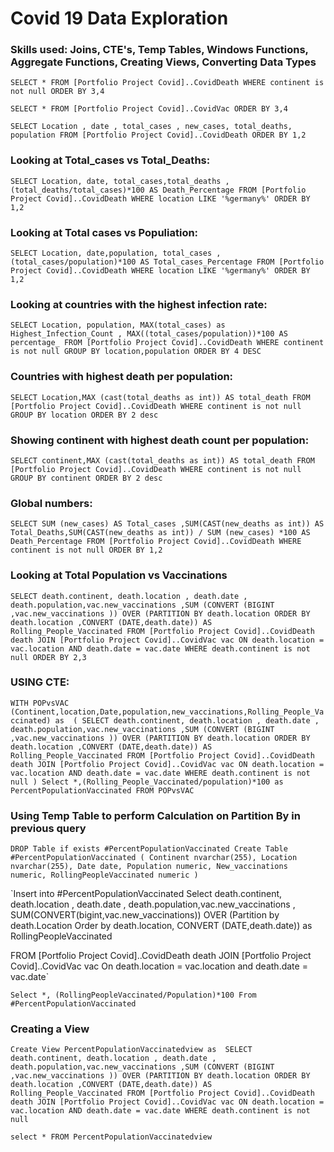 

# Covid 19 Data Exploration 
### Skills used: Joins, CTE's, Temp Tables, Windows Functions, Aggregate Functions, Creating Views, Converting Data Types



`SELECT *
FROM [Portfolio Project Covid]..CovidDeath
WHERE continent is not null
ORDER BY 3,4`


`SELECT *
FROM [Portfolio Project Covid]..CovidVac
ORDER BY 3,4`




`SELECT Location , date , total_cases , new_cases, total_deaths, population
FROM [Portfolio Project Covid]..CovidDeath
ORDER BY 1,2`


### Looking at Total_cases vs Total_Deaths:
`SELECT Location, date, total_cases,total_deaths , (total_deaths/total_cases)*100 AS Death_Percentage
FROM [Portfolio Project Covid]..CovidDeath
WHERE location LIKE '%germany%'
ORDER BY 1,2`

### Looking at Total cases vs Populiation:

`SELECT Location, date,population, total_cases , (total_cases/population)*100 AS Total_cases_Percentage
FROM [Portfolio Project Covid]..CovidDeath
WHERE location LIKE '%germany%'
ORDER BY 1,2`

### Looking at countries with the highest infection rate:
`SELECT Location, population, MAX(total_cases) as Highest_Infection_Count , MAX((total_cases/population))*100 AS percentage_
FROM [Portfolio Project Covid]..CovidDeath
WHERE continent is not null
GROUP BY location,population
ORDER BY 4 DESC`


### Countries with highest death per population:
`SELECT Location,MAX (cast(total_deaths as int)) AS total_death
FROM [Portfolio Project Covid]..CovidDeath
WHERE continent is not null
GROUP BY location
ORDER BY 2 desc`


### Showing continent with highest death count per population:
`SELECT continent,MAX (cast(total_deaths as int)) AS total_death
FROM [Portfolio Project Covid]..CovidDeath
WHERE continent is not null
GROUP BY continent
ORDER BY 2 desc`

### Global numbers:
`SELECT SUM (new_cases) AS Total_cases ,SUM(CAST(new_deaths as int)) AS Total_Deaths,SUM(CAST(new_deaths as int)) / SUM (new_cases) *100 AS Death_Percentage
FROM [Portfolio Project Covid]..CovidDeath
WHERE continent is not null
ORDER BY 1,2`



### Looking at Total Population vs Vaccinations

`SELECT death.continent, death.location , death.date , death.population,vac.new_vaccinations
,SUM (CONVERT (BIGINT ,vac.new_vaccinations )) OVER (PARTITION BY death.location ORDER BY death.location ,CONVERT (DATE,death.date)) AS Rolling_People_Vaccinated
FROM [Portfolio Project Covid]..CovidDeath death
JOIN [Portfolio Project Covid]..CovidVac vac
	ON death.location = vac.location
	AND death.date = vac.date
WHERE death.continent is not null
ORDER BY 2,3`


### USING CTE:
`WITH POPvsVAC (Continent,location,Date,population,new_vaccinations,Rolling_People_Vaccinated)
as 
(
SELECT death.continent, death.location , death.date , death.population,vac.new_vaccinations
,SUM (CONVERT (BIGINT ,vac.new_vaccinations )) OVER (PARTITION BY death.location ORDER BY death.location ,CONVERT (DATE,death.date)) AS Rolling_People_Vaccinated
FROM [Portfolio Project Covid]..CovidDeath death
JOIN [Portfolio Project Covid]..CovidVac vac
	ON death.location = vac.location
	AND death.date = vac.date
WHERE death.continent is not null
)
Select *,(Rolling_People_Vaccinated/population)*100 as PercentPopulationVaccinated
FROM POPvsVAC`



### Using Temp Table to perform Calculation on Partition By in previous query

`DROP Table if exists #PercentPopulationVaccinated
Create Table #PercentPopulationVaccinated
(
Continent nvarchar(255),
Location nvarchar(255),
Date date,
Population numeric,
New_vaccinations numeric,
RollingPeopleVaccinated numeric
)`

`Insert into #PercentPopulationVaccinated
Select death.continent, death.location , death.date , death.population,vac.new_vaccinations
, SUM(CONVERT(bigint,vac.new_vaccinations)) OVER (Partition by death.Location Order by death.location, CONVERT (DATE,death.date)) as RollingPeopleVaccinated

FROM [Portfolio Project Covid]..CovidDeath death
JOIN [Portfolio Project Covid]..CovidVac vac
	On death.location = vac.location
	and death.date = vac.date`

`Select *, (RollingPeopleVaccinated/Population)*100
From #PercentPopulationVaccinated`



### Creating a View

`Create View PercentPopulationVaccinatedview as 
SELECT death.continent, death.location , death.date , death.population,vac.new_vaccinations
,SUM (CONVERT (BIGINT ,vac.new_vaccinations )) OVER (PARTITION BY death.location ORDER BY death.location ,CONVERT (DATE,death.date)) AS Rolling_People_Vaccinated
FROM [Portfolio Project Covid]..CovidDeath death
JOIN [Portfolio Project Covid]..CovidVac vac
	ON death.location = vac.location
	AND death.date = vac.date
WHERE death.continent is not null`

`select *
FROM PercentPopulationVaccinatedview`

